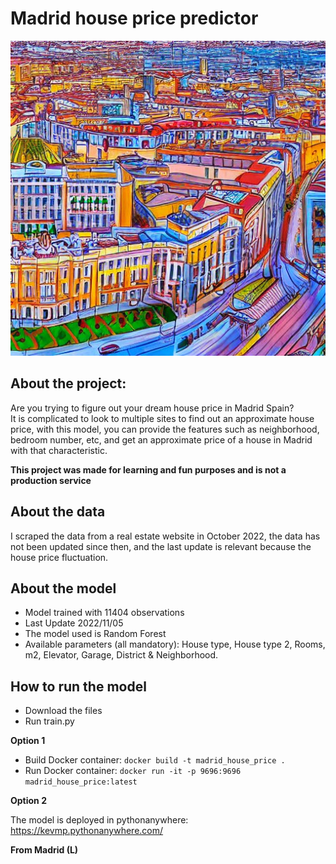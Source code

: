 # Madrid house price predictor
![alt text](https://github.com/KevsDe/madrid_house_price/blob/main/static/madrid.jpg?raw=true)
## About the project:
Are you trying to figure out your dream house price in Madrid Spain?  
It is complicated to look to multiple sites to find out an approximate house price, with this model, you can provide the features such as neighborhood, bedroom number, etc, and get an approximate price of a house in Madrid with that characteristic.

**This project was made for learning and fun purposes and is not a production service**

## About the data
I scraped the data from a real estate website in October 2022,  the data has not been updated since then, and the last update is relevant because the house  price fluctuation. 

## About the model
 - Model trained with 11404 observations
 - Last Update 2022/11/05
 - The model used is Random Forest
 - Available parameters (all mandatory):  House type, House type 2, Rooms, m2, Elevator, Garage, District & Neighborhood.
 
## How to run the model
 - Download the files
 - Run train.py

**Option 1**
 - Build Docker container: `docker build -t madrid_house_price .`
 - Run Docker container: `docker run -it -p 9696:9696 madrid_house_price:latest`
 
**Option 2**

The model is deployed in pythonanywhere: https://kevmp.pythonanywhere.com/

**From Madrid (L)**
